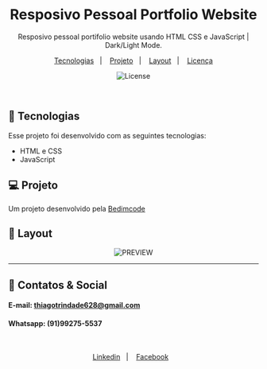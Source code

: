 <h1 align="center"> Resposivo Pessoal Portfolio Website </h1>

<p align="center">
Resposivo pessoal portifolio website usando HTML CSS e JavaScript | Dark/Light Mode.
</p>

<p align="center">
  <a href="#-tecnologias">Tecnologias</a>&nbsp;&nbsp;&nbsp;|&nbsp;&nbsp;&nbsp;
  <a href="#-projeto">Projeto</a>&nbsp;&nbsp;&nbsp;|&nbsp;&nbsp;&nbsp;
  <a href="#-layout">Layout</a>&nbsp;&nbsp;&nbsp;|&nbsp;&nbsp;&nbsp;
  <a href="#memo-licença">Licença</a>
</p>

<p align="center">
  <img alt="License" src="https://img.shields.io/static/v1?label=license&message=MIT&color=49AA26&labelColor=000000">
</p>

<br>

## 🚀 Tecnologias

Esse projeto foi desenvolvido com as seguintes tecnologias:

- HTML e CSS
- JavaScript

## 💻 Projeto

Um projeto desenvolvido pela [Bedimcode](https://www.youtube.com/watch?v=27JtRAI3QO8)

## 🔖 Layout

<p align="center">
  <img alt="PREVIEW" src="https://uploaddeimagens.com.br/images/004/067/179/original/preview.png?1666192537">
</p>

---

## 📲 Contatos & Social

#### E-mail: thiagotrindade628@gmail.com

#### Whatsapp: (91)99275-5537

<br>

<p align="center">
  <a href="https://www.linkedin.com/in/thiago-trindade-351892208/">Linkedin</a>&nbsp;&nbsp;&nbsp;|&nbsp;&nbsp;&nbsp;
  <a href="https://www.facebook.com/thiago.trindade.902">Facebook</a>&nbsp;&nbsp;&nbsp;

</p>
